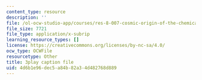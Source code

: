 ```yaml
---
content_type: resource
description: ''
file: /ol-ocw-studio-app/courses/res-8-007-cosmic-origin-of-the-chemical-elements-fall-2019/4d6b1e96dec5a84b82a34d482768d889_SwW1K7Dibc8.srt
file_size: 7721
file_type: application/x-subrip
learning_resource_types: []
license: https://creativecommons.org/licenses/by-nc-sa/4.0/
ocw_type: OCWFile
resourcetype: Other
title: 3play caption file
uid: 4d6b1e96-dec5-a84b-82a3-4d482768d889
---
```

